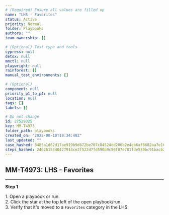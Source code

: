```yaml
---
# (Required) Ensure all values are filled up
name: "LHS - Favorites"
status: Active
priority: Normal
folder: Playbooks
authors: ""
team_ownership: []

# (Optional) Test type and tools
cypress: null
detox: null
mmctl: null
playwright: null
rainforest: []
manual_test_environments: []

# (Optional)
component: null
priority_p1_to_p4: null
location: null
tags: []
labels: []

# Do not change
id: 27529325
key: MM-T4973
folder_path: playbooks
created_on: "2022-08-10T18:34:48Z"
last_updated: ""
case_hashed: 8485a1d62d17ae919b9d672be707c84524cd206b2e4eb6af8682aa7e165611d407361ca30033b3d884a5b5ff2b3b6b20
steps_hashed: 2402615340427914ce2f522d7fd590b9c56f07e781fde539bc91bacb21c1488b99f7d32754f21300cc06316c070f4b4d
---
```


## MM-T4973: LHS - Favorites

---

**Step 1**

1\. Open a playbook or run.\
2\. Click the star at the top left of the open playbook/run.\
3\. Verify that it's moved to a `Favorites` category in the LHS.
